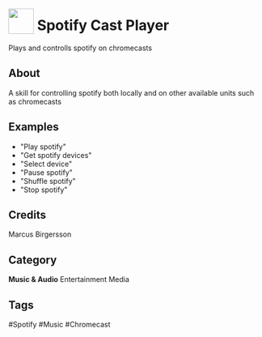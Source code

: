 # <img src="https://raw.githack.com/FortAwesome/Font-Awesome/master/svgs/solid/robot.svg" card_color="#1DB954" width="50" height="50" style="vertical-align:bottom"/> Spotify Cast Player
Plays and controlls spotify on chromecasts

## About
A skill for controlling spotify both locally and on other available units such as chromecasts

## Examples
* "Play spotify"
* "Get spotify devices"
* "Select device"
* "Pause spotify"
* "Shuffle spotify"
* "Stop spotify"

## Credits
Marcus Birgersson

## Category
**Music & Audio**
Entertainment
Media

## Tags
#Spotify
#Music
#Chromecast

